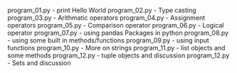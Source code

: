 program_01.py - print Hello World
program_02.py - Type casting
program_03.py - Arithmatic operators
program_04.py - Assignment operators
program_05.py - Comparison operator
program_06.py - Logical operator
program_07.py - using pandas Packages in python
program_08.py - using some built in methods/functions
program_09.py - using input functions
program_10.py - More on strings
program_11.py - list objects and some methods
program_12.py - tuple objects and discussion
program_12.py - Sets and discussion